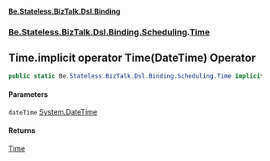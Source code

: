 #### [Be.Stateless.BizTalk.Dsl.Binding](README.md 'README')
### [Be.Stateless.BizTalk.Dsl.Binding.Scheduling](Be.Stateless.BizTalk.Dsl.Binding.Scheduling.md 'Be.Stateless.BizTalk.Dsl.Binding.Scheduling').[Time](Time.md 'Be.Stateless.BizTalk.Dsl.Binding.Scheduling.Time')

## Time.implicit operator Time(DateTime) Operator

```csharp
public static Be.Stateless.BizTalk.Dsl.Binding.Scheduling.Time implicit operator Time(System.DateTime dateTime);
```
#### Parameters

<a name='Be.Stateless.BizTalk.Dsl.Binding.Scheduling.Time.op_ImplicitBe.Stateless.BizTalk.Dsl.Binding.Scheduling.Time(System.DateTime).dateTime'></a>

`dateTime` [System.DateTime](https://docs.microsoft.com/en-us/dotnet/api/System.DateTime 'System.DateTime')

#### Returns
[Time](Time.md 'Be.Stateless.BizTalk.Dsl.Binding.Scheduling.Time')